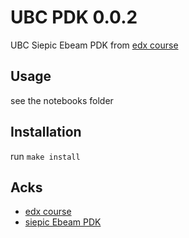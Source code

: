 # UBC PDK 0.0.2

UBC Siepic Ebeam PDK from [edx course](https://www.edx.org/course/silicon-photonics-design-fabrication-and-data-ana)

## Usage

see the notebooks folder

## Installation

run `make install`


## Acks

- [edx course](https://www.edx.org/course/silicon-photonics-design-fabrication-and-data-ana)
- [siepic Ebeam PDK](https://github.com/lukasc-ubc/SiEPIC_EBeam_PDK)
